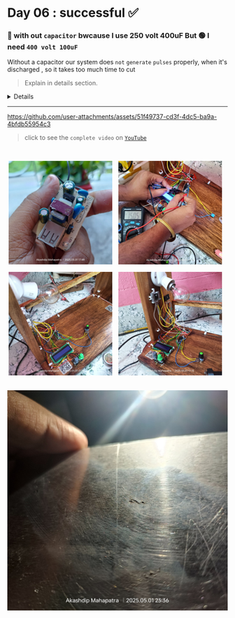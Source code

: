 # Day 06 : successful ✅
### 🔴 with out `capacitor` bwcause I use 250 volt 400uF But 🟢 I need `400 volt 100uF`
Without a capacitor our system does `not` `generate` `pulses` properly, when it's discharged , so it takes too much time to cut

> Explain in details section.

<details>
  
- 🔴 I dont fild the exect capacitor with 400v , so no other capacitor can control the INDIAL electric.
- 🔵 Our capacitor is 250 voltage rated, and we can convert 230 voltage AC to DC directly using a rectifier. Show the voltage increase up to 325 volt in DC (230 x √2)  which is too much then our using capacitor rating ... So that's why it cannot control the current and blasted 🔥 

</br>

<p align="center">
  <img src="setup/Day 06/capacitor bust 01.jpg" alt="Image 1" width="47%" style="margin-right: 10px;"/>
  <img src="setup/Day 06/capacitor bust 02.jpg" alt="Image 2" width="47%" style="margin-right: 10px;"/>
</p>

https://github.com/user-attachments/assets/153258d2-61ac-46c7-a9ae-39a689c076dd

</details>
  
---

https://github.com/user-attachments/assets/51f49737-cd3f-4dc5-ba9a-4bfdb55954c3

> click to see the `complete video` on [`YouTube`](https://youtu.be/HqGpgHKPkes)
</br>
<p align="center">
  <img src="setup/Day 06/usb power supply.jpg" alt="Image 1" width="47%" style="margin-right: 10px;"/>
  <img src="setup/Day 06/power booster.jpg" alt="Image 2" width="47%" style="margin-right: 10px;"/>
</p>
<p align="center">
  <img src="setup/Day 06/electrical warning 01.jpg" alt="Image 1" width="47%" style="margin-right: 10px;"/>
  <img src="setup/Day 06/electrical warning 02.jpg" alt="Image 2" width="47%" style="margin-right: 10px;"/>
</p>

</br>

<img src="setup/Day 06/Result.jpg">

